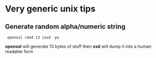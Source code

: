 # Very generic unix tips

## Generate random alpha/numeric string

```
 openssl rand 13 |xxd -ps
```

**openssl** will generate 13 bytes of stuff then **xxd** will dump it into a human readable form
